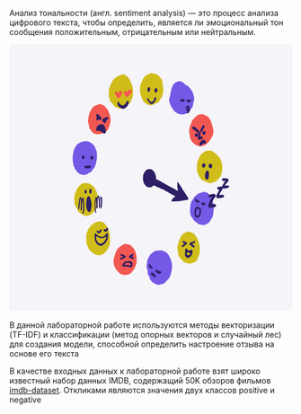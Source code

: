 Анализ тональности (англ. sentiment analysis) — это процесс анализа цифрового текста, чтобы определить, является ли эмоциональный тон сообщения положительным, отрицательным или нейтральным. 

<img src="https://github.com/MariaShaiina/NLP-2023/blob/main/Lab3-Sentiment%20analysis/sentiment-img.png" width="594" height="474">

В данной лабораторной работе используются методы векторизации (TF-IDF) и классификации (метод опорных векторов и случайный лес) для создания модели, способной определить настроение отзыва на основе его текста 

В качестве входных данных к лабораторной работе взят широко известный набор данных IMDB, содержащий 50K обзоров фильмов [imdb-dataset](imdb-dataset-of-50k-movie-reviews). Откликами являются значения двух классов positive и negative
